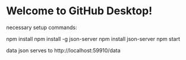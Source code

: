 # Welcome to GitHub Desktop!

necessary setup commands:

npm install
npm install -g json-server
npm install json-server
npm start

data json serves to http://localhost:59910/data
